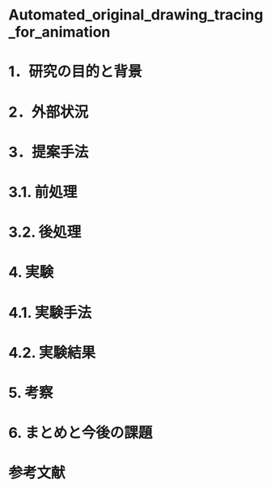 # Automated_original_drawing_tracing_for_animation
# 1．研究の目的と背景
# 2．外部状況
# 3．提案手法
# 3.1. 前処理
# 3.2.	後処理
# 4. 実験
# 4.1. 実験手法
# 4.2. 実験結果
# 5. 考察
# 6. まとめと今後の課題
# 参考文献
